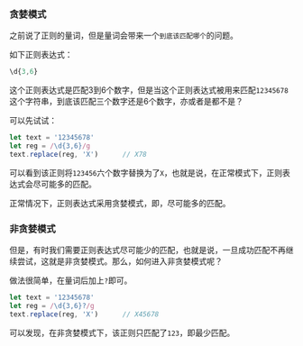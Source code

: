 ### 贪婪模式

之前说了正则的量词，但是量词会带来一个`到底该匹配哪个`的问题。<br/>

如下正则表达式：

```js
\d{3,6}
```

这个正则表达式是匹配3到6个数字，但是当这个正则表达式被用来匹配`12345678`这个字符串，到底该匹配三个数字还是6个数字，亦或者是都不是？<br/>

可以先试试：

```js
let text = '12345678'
let reg = /\d{3,6}/g
text.replace(reg, 'X')		// X78
```

可以看到该正则将`123456`六个数字替换为了`X`，也就是说，在正常模式下，正则表达式会尽可能多的匹配。<br/>

正常情况下，正则表达式采用贪婪模式，即，尽可能多的匹配。

### 非贪婪模式

但是，有时我们需要正则表达式尽可能少的匹配，也就是说，一旦成功匹配不再继续尝试，这就是非贪婪模式。那么，如何进入非贪婪模式呢？<br/>

做法很简单，在量词后加上`?`即可。

```js
let text = '12345678'
let reg = /\d{3,6}?/g
text.replace(reg, 'X')		// X45678
```

可以发现，在非贪婪模式下，该正则只匹配了`123`，即最少匹配。